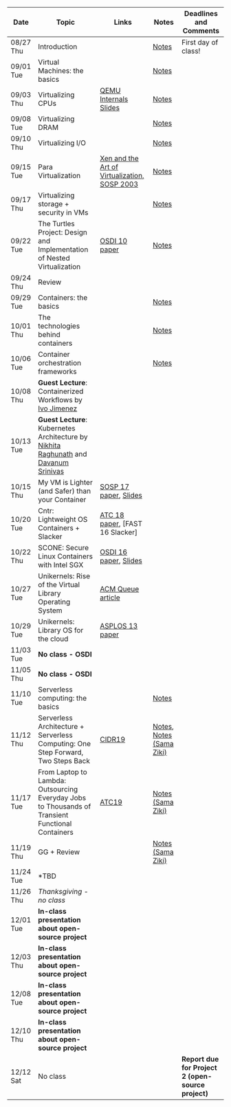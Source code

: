 | Date  | Topic | Links | Notes | Deadlines and Comments |
|-----------|-------------------------------------------------------------------------|-------------------------------------------------------------------------------------------------------------------------------|-----------------------------|----------------------------------------|
| 08/27 Thu | Introduction  | | [Notes](notes/intro.md) | First day of class!  |
| 09/01 Tue | Virtual Machines: the basics  | | [Notes](notes/vm-basics.md) |  |
| 09/03 Thu | Virtualizing CPUs | [QEMU Internals Slides](https://www.csd.uoc.gr/~hy428/reading/qemu-internals-slides-may6-2014.pdf) | [Notes](notes/vm-cpu.md)  |  |
| 09/08 Tue | Virtualizing DRAM | | [Notes](notes/vm-mem.md) | |
| 09/10 Thu | Virtualizing I/O  | | [Notes](notes/vm-networking.md) |  |
| 09/15 Tue | Para Virtualization | [Xen and the Art of Virtualization, SOSP 2003](https://cse.buffalo.edu/~stevko/courses/cse704/fall10/papers/2003-xensosp.pdf) | [Notes](notes/vm-para.md) |  |
| 09/17 Thu | Virtualizing storage + security in VMs  | | [Notes](notes/vm-stor-sec.md) |  |
| 09/22 Tue | The Turtles Project: Design and Implementation of Nested Virtualization | [OSDI 10 paper](https://www.usenix.org/event/osdi10/tech/full_papers/Ben-Yehuda.pdf)  | [Notes](notes/vm-nested.md) |  |
| 09/24 Thu | Review |  |
| 09/29 Tue | Containers: the basics  | | [Notes](notes/container-basics.md) |  |
| 10/01 Thu | The technologies behind containers  | | [Notes](notes/container-nc.md) |  |
| 10/06 Tue | Container orchestration frameworks  | | [Notes](notes/container-orch.md) |  |
| 10/08 Thu | **Guest Lecture**: Containerized Workflows by [Ivo Jimenez](https://ivotron.me/) | | |  |
| 10/13 Tue | **Guest Lecture**: Kubernetes Architecture by [Nikhita Raghunath](https://www.nikhita.dev/about/) and [Davanum Srinivas](https://github.com/dims) | | |  |
| 10/15 Thu |  My VM is Lighter (and Safer) than your Container  | [SOSP 17 paper](http://cnp.neclab.eu/projects/lightvm/lightvm.pdf), [Slides](https://www.sigops.org/s/conferences/sosp/2017/slides/lightvm-sosp17-slides.pptx)  | |  |
| 10/20 Tue | Cntr: Lightweight OS Containers + Slacker | [ATC 18 paper](https://www.usenix.org/conference/atc18/presentation/thalheim), [FAST 16 Slacker]
| 10/22 Thu | SCONE: Secure Linux Containers with Intel SGX | [OSDI 16 paper](https://www.usenix.org/system/files/conference/osdi16/osdi16-arnautov.pdf), [Slides](https://www.usenix.org/conference/osdi16/technical-sessions/presentation/arnautov)  | |  |
| 10/27 Tue | Unikernels: Rise of the Virtual Library Operating System  | [ACM Queue article](https://www.seltzer.com/margo/teaching/CS508.19/papers/madhavapeddy13.pdf)  | | |
| 10/29 Tue | Unikernels: Library OS for the cloud  | [ASPLOS 13 paper](http://mort.io/publications/pdf/asplos13-unikernels.pdf)  | |  |
| 11/03 Tue | **No class - OSDI** | | |  |
| 11/05 Thu | **No class - OSDI** | | |  |
| 11/10 Tue | Serverless computing: the basics  | | [Notes](notes/serverless.md) | | 
| 11/12 Thu | Serverless Architecture + Serverless Computing: One Step Forward, Two Steps Back | [CIDR19](http://cidrdb.org/cidr2019/papers/p119-hellerstein-cidr19.pdf) | [Notes](notes/serverless-arch.md), [Notes (Sama Ziki)](notes/arch-sama.md) |  |
| 11/17 Tue | From Laptop to Lambda: Outsourcing Everyday Jobs to Thousands of Transient Functional Containers | [ATC19](https://cs.stanford.edu/~matei/papers/2019/usenix_atc_gg.pdf) | [Notes (Sama Ziki)](notes/cidr19.md) |  |
| 11/19 Thu | GG + Review  | | [Notes (Sama Ziki)](notes/gg.md) |  |
| 11/24 Tue | *TBD | | |  |
| 11/26 Thu | *Thanksgiving - no class* | | |  |
| 12/01 Tue | **In-class presentation about open-source project** | | |  |
| 12/03 Thu | **In-class presentation about open-source project** | | |  |
| 12/08 Tue | **In-class presentation about open-source project** | | |  |
| 12/10 Thu | **In-class presentation about open-source project** | | |  |
| 12/12 Sat | No class  | | | **Report due for Project 2 (open-source project)** |
